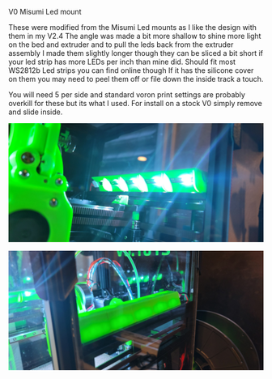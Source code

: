 V0 Misumi Led mount

These were modified from the Misumi Led mounts as I like the design with them in my V2.4 The angle was made a bit more shallow to shine more light on the bed and extruder and to pull the leds back from the extruder assembly I made them slightly longer though they can be sliced a bit short if your led strip has more LEDs per inch than mine did. Should fit most WS2812b Led strips you can find online though If it has the silicone cover on them you may need to peel them off or file down the inside track a touch.

You will need 5 per side and standard voron print settings are probably overkill for these but its what I used. For install on a stock V0 simply remove and slide inside. 

![Alt text](https://github.com/GearNut/VoronUsers/blob/master/printer_mods/Gearnut/V0%20Misumi%20Led%20mount/20220813_184947.jpg)

![Alt text](https://github.com/GearNut/VoronUsers/blob/master/printer_mods/Gearnut/V0%20Misumi%20Led%20mount/20220813_184942.jpg)
